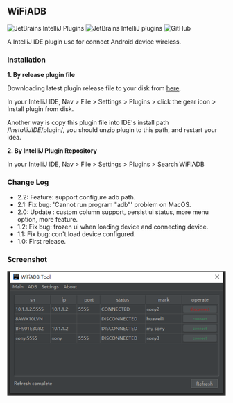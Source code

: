 ## WiFiADB

![JetBrains IntelliJ Plugins](https://img.shields.io/jetbrains/plugin/v/13156-android-wifiadb)
![JetBrains IntelliJ plugins](https://img.shields.io/jetbrains/plugin/d/13156-android-wifiadb) 
![GitHub](https://img.shields.io/github/license/MrDenua/WiFiADB) 

A IntelliJ IDE plugin use for connect Android device wireless.

### Installation

**1. By release plugin file**

Downloading latest plugin release file to your disk from [here](https://github.com/MrDenua/WiFiADB/releases).

In your IntelliJ IDE, Nav > File > Settings > Plugins > click the gear icon > Install plugin from disk.

Another way is copy this plugin file into IDE's install path /_InstalliJIDE_/plugin/, you should unzip plugin to this path, and restart your idea. 

**2. By IntelliJ Plugin Repository**

In your IntelliJ IDE, Nav > File > Settings > Plugins > Search WiFiADB

### Change Log

- 2.2: Feature: support configure adb path.
- 2.1: Fix bug: 'Cannot run program "adb"' problem on MacOS.
- 2.0: Update : custom column support, persist ui status, more menu option, more feature.
- 1.2: Fix bug: frozen ui when loading device and connecting device.
- 1.1: Fix bug: con't load device configured.
- 1.0: First release.

### Screenshot

![WiFiADB](https://raw.githubusercontent.com/MrDenua/WiFiADB/master/screen_shot/adb_wifi.png)
